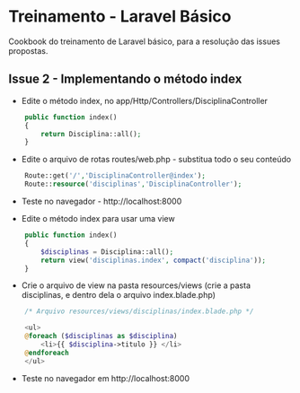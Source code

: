 # Treinamento - Laravel Básico

Cookbook do treinamento de Laravel básico, para a resolução das issues propostas.

## Issue 2 - Implementando o método index 

- Edite o método index, no app/Http/Controllers/DisciplinaController
```php
    public function index()
    {
        return Disciplina::all();
    }
```

- Edite o arquivo de rotas routes/web.php - substitua todo o seu conteúdo
```php
    Route::get('/','DisciplinaController@index');
    Route::resource('disciplinas','DisciplinaController');
```

- Teste no navegador - http://localhost:8000

- Edite o método index para usar uma view
```php
    public function index()
    {
        $disciplinas = Disciplina::all();
        return view('disciplinas.index', compact('disciplina'));
    }
```

- Crie o arquivo de view na pasta resources/views (crie a pasta disciplinas, e dentro dela o arquivo index.blade.php)
```php
    /* Arquivo resources/views/disciplinas/index.blade.php */

    <ul>
    @foreach ($disciplinas as $disciplina)
        <li>{{ $disciplina->titulo }} </li>
    @endforeach
    </ul>
```

- Teste no navegador em http://localhost:8000
